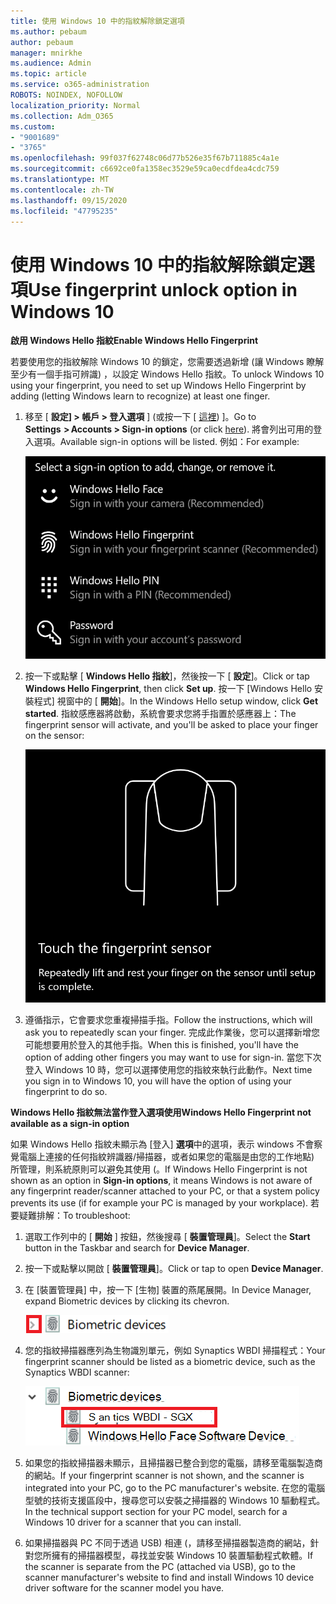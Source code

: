 ```yaml
---
title: 使用 Windows 10 中的指紋解除鎖定選項
ms.author: pebaum
author: pebaum
manager: mnirkhe
ms.audience: Admin
ms.topic: article
ms.service: o365-administration
ROBOTS: NOINDEX, NOFOLLOW
localization_priority: Normal
ms.collection: Adm_O365
ms.custom:
- "9001689"
- "3765"
ms.openlocfilehash: 99f037f62748c06d77b526e35f67b711885c4a1e
ms.sourcegitcommit: c6692ce0fa1358ec3529e59ca0ecdfdea4cdc759
ms.translationtype: MT
ms.contentlocale: zh-TW
ms.lasthandoff: 09/15/2020
ms.locfileid: "47795235"
---
```

# <a name="use-fingerprint-unlock-option-in-windows-10"></a><span data-ttu-id="f3c72-102">使用 Windows 10 中的指紋解除鎖定選項</span><span class="sxs-lookup"><span data-stu-id="f3c72-102">Use fingerprint unlock option in Windows 10</span></span>

<span data-ttu-id="f3c72-103">**啟用 Windows Hello 指紋**</span><span class="sxs-lookup"><span data-stu-id="f3c72-103">**Enable Windows Hello Fingerprint**</span></span>

<span data-ttu-id="f3c72-104">若要使用您的指紋解除 Windows 10 的鎖定，您需要透過新增 (讓 Windows 瞭解至少有一個手指可辨識) ，以設定 Windows Hello 指紋。</span><span class="sxs-lookup"><span data-stu-id="f3c72-104">To unlock Windows 10 using your fingerprint, you need to set up Windows Hello Fingerprint by adding (letting Windows learn to recognize) at least one finger.</span></span> 

1. <span data-ttu-id="f3c72-105">移至 [ **設定] > 帳戶 > 登入選項** ] (或按一下 [ [這裡](ms-settings:signinoptions?activationSource=GetHelp)) ]。</span><span class="sxs-lookup"><span data-stu-id="f3c72-105">Go to **Settings  > Accounts > Sign-in options** (or click [here](ms-settings:signinoptions?activationSource=GetHelp)).</span></span> <span data-ttu-id="f3c72-106">將會列出可用的登入選項。</span><span class="sxs-lookup"><span data-stu-id="f3c72-106">Available sign-in options will be listed.</span></span> <span data-ttu-id="f3c72-107">例如：</span><span class="sxs-lookup"><span data-stu-id="f3c72-107">For example:</span></span>

    ![登入選項。](media/sign-in-options.png)

2. <span data-ttu-id="f3c72-109">按一下或點擊 [ **Windows Hello 指紋**]，然後按一下 [ **設定**]。</span><span class="sxs-lookup"><span data-stu-id="f3c72-109">Click or tap **Windows Hello Fingerprint**, then click **Set up**.</span></span> <span data-ttu-id="f3c72-110">按一下 [Windows Hello 安裝程式] 視窗中的 [ **開始**]。</span><span class="sxs-lookup"><span data-stu-id="f3c72-110">In the Windows Hello setup window, click **Get started**.</span></span> <span data-ttu-id="f3c72-111">指紋感應器將啟動，系統會要求您將手指置於感應器上：</span><span class="sxs-lookup"><span data-stu-id="f3c72-111">The fingerprint sensor will activate, and you'll be asked to place your finger on the sensor:</span></span>

   ![指紋感應器。](media/fingerprint-sensor.png)

3. <span data-ttu-id="f3c72-113">遵循指示，它會要求您重複掃描手指。</span><span class="sxs-lookup"><span data-stu-id="f3c72-113">Follow the instructions, which will ask you to repeatedly scan your finger.</span></span> <span data-ttu-id="f3c72-114">完成此作業後，您可以選擇新增您可能想要用於登入的其他手指。</span><span class="sxs-lookup"><span data-stu-id="f3c72-114">When this is finished, you'll have the option of adding other fingers you may want to use for sign-in.</span></span> <span data-ttu-id="f3c72-115">當您下次登入 Windows 10 時，您可以選擇使用您的指紋來執行此動作。</span><span class="sxs-lookup"><span data-stu-id="f3c72-115">Next time you sign in to Windows 10, you will have the option of using your fingerprint to do so.</span></span>

<span data-ttu-id="f3c72-116">**Windows Hello 指紋無法當作登入選項使用**</span><span class="sxs-lookup"><span data-stu-id="f3c72-116">**Windows Hello Fingerprint not available as a sign-in option**</span></span>

<span data-ttu-id="f3c72-117">如果 Windows Hello 指紋未顯示為 [登入] **選項**中的選項，表示 windows 不會察覺電腦上連接的任何指紋辨識器/掃描器，或者如果您的電腦是由您的工作地點) 所管理，則系統原則可以避免其使用 (。</span><span class="sxs-lookup"><span data-stu-id="f3c72-117">If Windows Hello Fingerprint is not shown as an option in **Sign-in options**, it means Windows is not aware of any fingerprint reader/scanner attached to your PC, or that a system policy prevents its use (if for example your PC is managed by your workplace).</span></span> <span data-ttu-id="f3c72-118">若要疑難排解：</span><span class="sxs-lookup"><span data-stu-id="f3c72-118">To troubleshoot:</span></span> 

1. <span data-ttu-id="f3c72-119">選取工作列中的 [ **開始** ] 按鈕，然後搜尋 [ **裝置管理員**]。</span><span class="sxs-lookup"><span data-stu-id="f3c72-119">Select the **Start** button in the Taskbar and search for **Device Manager**.</span></span>

2. <span data-ttu-id="f3c72-120">按一下或點擊以開啟 [ **裝置管理員**]。</span><span class="sxs-lookup"><span data-stu-id="f3c72-120">Click or tap to open **Device Manager**.</span></span>

3. <span data-ttu-id="f3c72-121">在 [裝置管理員] 中，按一下 [生物] 裝置的燕尾展開。</span><span class="sxs-lookup"><span data-stu-id="f3c72-121">In Device Manager, expand Biometric devices by clicking its chevron.</span></span>

   ![生物識別單元。](media/biometric-devices.png)

4. <span data-ttu-id="f3c72-123">您的指紋掃描器應列為生物識別單元，例如 Synaptics WBDI 掃描程式：</span><span class="sxs-lookup"><span data-stu-id="f3c72-123">Your fingerprint scanner should be listed as a biometric device, such as the Synaptics WBDI scanner:</span></span>

   ![生物識別單元。](media/biometric-devices-expanded.png)

5. <span data-ttu-id="f3c72-125">如果您的指紋掃描器未顯示，且掃描器已整合到您的電腦，請移至電腦製造商的網站。</span><span class="sxs-lookup"><span data-stu-id="f3c72-125">If your fingerprint scanner is not shown, and the scanner is integrated into your PC, go to the PC manufacturer's website.</span></span> <span data-ttu-id="f3c72-126">在您的電腦型號的技術支援區段中，搜尋您可以安裝之掃描器的 Windows 10 驅動程式。</span><span class="sxs-lookup"><span data-stu-id="f3c72-126">In the technical support section for your PC model, search for a Windows 10 driver for a scanner that you can install.</span></span>

6. <span data-ttu-id="f3c72-127">如果掃描器與 PC 不同于透過 USB) 相連 (，請移至掃描器製造商的網站，針對您所擁有的掃描器模型，尋找並安裝 Windows 10 裝置驅動程式軟體。</span><span class="sxs-lookup"><span data-stu-id="f3c72-127">If the scanner is separate from the PC (attached via USB), go to the scanner manufacturer's website to find and install Windows 10 device driver software for the scanner model you have.</span></span>
